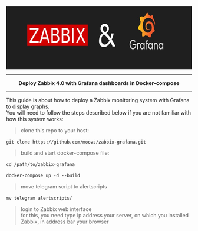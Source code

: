 <p>
  <img width="1000" height="170" align="center" src="https://github.com/moovs/zabbix-grafana/blob/master/src/ZabbixandGrafana.jpg">
</p>

***

<p align="center">
  <b>Deploy Zabbix 4.0 with Grafana dashboards in Docker-compose</b>
</p>

***

This guide is about how to deploy a Zabbix monitoring system with Grafana to display graphs.
<br>
You will need to follow the steps described below if you are not familiar with how this system works:

> clone this repo to your host:
```
git clone https://github.com/moovs/zabbix-grafana.git
```
> build and start docker-compose file:
```
cd /path/to/zabbix-grafana
```
```
docker-compose up -d --build
```
> move telegram script to alertscripts
```
mv telegram alertscripts/
```
> login to Zabbix web interface<br>
for this, you need type ip address your server, on which you installed Zabbix, in address bar your browser
```

```
